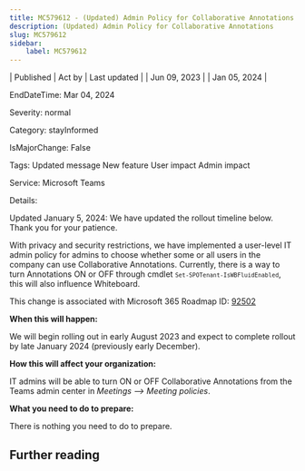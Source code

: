 ```yaml
---
title: MC579612 - (Updated) Admin Policy for Collaborative Annotations
description: (Updated) Admin Policy for Collaborative Annotations
slug: MC579612
sidebar:
    label: MC579612
---
```



| Published | Act by | Last updated |
| Jun 09, 2023 |  | Jan 05, 2024 |

EndDateTime: Mar 04, 2024

Severity: normal

Category: stayInformed

IsMajorChange: False

Tags: Updated message New feature User impact Admin impact

Service: Microsoft Teams

Details: 

<p>Updated January 5, 2024: We have updated the rollout timeline below. Thank you for your patience.</p><p>With privacy and security restrictions, we have implemented a user-level IT admin policy for admins to choose whether some or all users in the company can use Collaborative Annotations. Currently, there is a way to turn Annotations ON or OFF through cmdlet <code><code>Set-SPOTenant-IsWBFluidEnabled</code></code>, this will also influence Whiteboard.</p><p>This change is associated with Microsoft 365 Roadmap ID: <a href="https://www.microsoft.com/microsoft-365/roadmap?rtc=1%26filters=&amp;searchterms=92502" target="_blank">92502</a></p><p></p>
<p><b>When this will happen:</b><br></p>

<p>We will begin rolling out in early August 2023 and expect to complete rollout by late January 2024 (previously early December).</p>

<p><b>How this will affect your organization:</b><br></p>

<p>IT admins will be able to turn ON or OFF Collaborative Annotations from the Teams admin center in <i>Meetings --&gt; Meeting policies</i>.<br></p>
<p><b>What you need to do to prepare:</b><br></p>
<p>There is nothing you need to do to prepare.</p><p></p>

## Further reading

